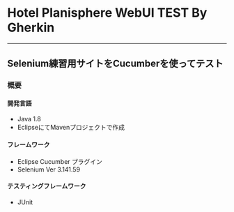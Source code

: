 # Hotel Planisphere WebUI TEST By Gherkin
***
## Selenium練習用サイトをCucumberを使ってテスト
### 概要
#### 開発言語
* Java 1.8
* EclipseにてMavenプロジェクトで作成
#### フレームワーク
* Eclipse Cucumber プラグイン
* Selenium Ver 3.141.59
#### テスティングフレームワーク
* JUnit
